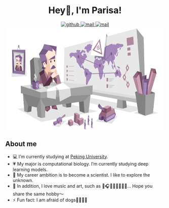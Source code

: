 <!--
**PeiwenJi/PeiwenJi** is a ✨ _special_ ✨ repository because its `README.md` (this file) appears on your GitHub profile.

Here are some ideas to get you started:

- 🔭 I’m currently working on ...
- 🌱 I’m currently learning ...
- 👯 I’m looking to collaborate on ...
- 🤔 I’m looking for help with ...
- 💬 Ask me about ...
- 📫 How to reach me: ...
- 😄 Pronouns: ...
- ⚡ Fun fact: ...
-->

<h1 align="center">
  Hey👋, I'm Parisa!
</h1>

<div align="center">
  <a href="https://github.com/PeiwenJi" target="_blank">
    <img src=https://img.shields.io/badge/-Github-080808?&style=for-the-badge&logo=github&logoColor=white alt=github style="margin-bottom: 5px;" />
  </a> 
  <a href="https://peiwenji.github.io" target="_blank">
    <img src=https://img.shields.io/badge/-Blog-eb5143?style=for-the-badge&logoColor=white alt=mail style="margin-bottom: 5px;" />
  </a>
  <a href="mailto:jipw@mail.cbi.pku.edu.cn" target="_blank">
    <img src=https://img.shields.io/badge/-Email-4abec9?style=for-the-badge&logo=Gmail&logoColor=white alt=mail style="margin-bottom: 5px;" />
  </a>
</div> 

<div align="center">
  <img src="https://github.com/PeiwenJi/PeiwenJi/blob/main/1.png" height="320">
</div>

## About me
- 💻 I’m currently studying at [Peking University](https://www.pku.edu.cn/).  
- 💗 My major is computational biology. I’m currently studying deep learning models.  
- 🤩 My career ambition is to become a scientist. I like to explore the unknown.
- 🎼 In addition, I love music and art, such as 🎻🎧🏸🏊‍♀️💃🥊🎨... Hope you share the same hobby～
- ⚡ Fun fact: I am afraid of dogs🤨😣😰🤫   


